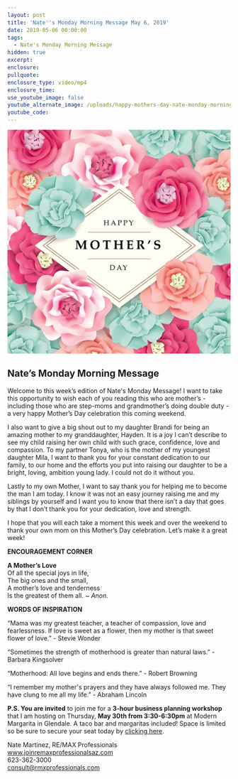 ```yaml
---
layout: post
title: 'Nate''s Monday Morning Message May 6, 2019'
date: 2019-05-06 00:00:00
tags:
  - Nate's Monday Morning Message
hidden: true
excerpt:
enclosure:
pullquote:
enclosure_type: video/mp4
enclosure_time:
use_youtube_image: false
youtube_alternate_image: /uploads/happy-mothers-day-nate-monday-morning-message.jpg
youtube_code:
---
```


![](/uploads/happy-mothers-day-nate-monday-morning-message.jpg)

## **Nate’s Monday Morning Message**

Welcome to this week’s edition of Nate's Monday Message\! I want to take this opportunity to wish each of you reading this who are mother’s - including those who are step-moms and grandmother’s doing double duty - a very happy Mother’s Day celebration this coming weekend.

I also want to give a big shout out to my daughter Brandi for being an amazing mother to my granddaughter, Hayden. It is a joy I can’t describe to see my child raising her own child with such grace, confidence, love and compassion. To my partner Tonya, who is the mother of my youngest daughter Mila, I want to thank you for your constant dedication to our family, to our home and the efforts you put into raising our daughter to be a bright, loving, ambition young lady. I could not do it without you.

Lastly to my own Mother, I want to say thank you for helping me to become the man I am today. I know it was not an easy journey raising me and my siblings by yourself and I want you to know that there isn’t a day that goes by that I don’t thank you for your dedication, love and strength.

I hope that you will each take a moment this week and over the weekend to thank your own mom on this Mother’s Day celebration. Let’s make it a great week\!

**ENCOURAGEMENT CORNER**

**A Mother’s Love&nbsp;**<br>Of all the special joys in life,&nbsp;<br>The big ones and the small,&nbsp;<br>A mother’s love and tenderness&nbsp;<br>Is the greatest of them all.&nbsp;*~ Anon.*

**WORDS OF INSPIRATION**

“Mama was my greatest teacher, a teacher of compassion, love and fearlessness. If love is sweet as a flower, then my mother is that sweet flower of love.” - Stevie Wonder

“Sometimes the strength of motherhood is greater than natural laws.” - Barbara Kingsolver

“Motherhood: All love begins and ends there.” - Robert Browning

“I remember my mother's prayers and they have always followed me. They have clung to me all my life.” - Abraham Lincoln

**P.S. You are invited** to join me for a **3-hour business planning workshop** that I am hosting on Thursday, **May 30th from 3:30-6:30pm** at Modern Margarita in Glendale. A taco bar and margaritas included\! Space is limited so be sure to secure your seat today by [clicking here](https://www.eventbrite.com/e/3-hour-business-planning-workshop-tickets-53697126551).

Nate Martinez, RE/MAX Professionals<br>www.joinremaxprofessionalsaz.com<br>623-362-3000<br>consult@rmxprofessionals.com